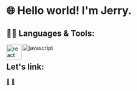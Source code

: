 # 🌐 Hello world! I'm Jerry. 

## 🧑‍💻 Languages & Tools:
<div>
  <img src="https://simpleicons.org/icons/react.svg" alt="javascript"/>
  <img src="https://simpleicons.org/icons/react.svg" alt="react" align="left" width="40" height="40"/>
</div>

## Let's link:
<div>
  <a href='mailto:brownjer3@gmail.com'>📧</a>
  <a href='mailto:brownjer3@gmail.com'>📧</a>
</div>


<!--
**brownjer3/brownjer3** is a ✨ _special_ ✨ repository because its `README.md` (this file) appears on your GitHub profile.

Here are some ideas to get you started:

- 🔭 I’m currently working on ...
- 🌱 I’m currently learning ...
- 👯 I’m looking to collaborate on ...
- 🤔 I’m looking for help with ...
- 💬 Ask me about ...
- 📫 How to reach me: ...
- 😄 Pronouns: ...
- ⚡ Fun fact: ...
-->

